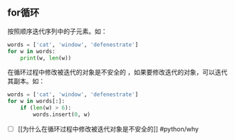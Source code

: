## for循环
按照顺序迭代序列中的子元素。如：
```python
words = ['cat', 'window', 'defenestrate']
for w in words:
    print(w, len(w))
```
在循环过程中修改被迭代的对象是不安全的 ，如果要修改迭代的对象，可以迭代其副本。如：
```python
words = ['cat', 'window', 'defenestrate']
for w in words[:]:
	if (len(w) > 6):
		words.insert(0, w)
```
 - [ ] [[为什么在循环过程中修改被迭代对象是不安全的]] #python/why
